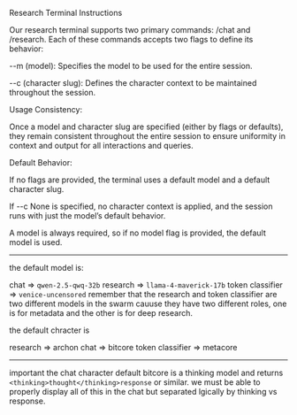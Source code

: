 Research Terminal Instructions

Our research terminal supports two primary commands: /chat and /research. Each of these commands accepts two flags to define its behavior:

--m (model): Specifies the model to be used for the entire session.

--c (character slug): Defines the character context to be maintained throughout the session.


Usage Consistency:

Once a model and character slug are specified (either by flags or defaults), they remain consistent throughout the entire session to ensure uniformity in context and output for all interactions and queries.


Default Behavior:

If no flags are provided, the terminal uses a default model and a default character slug.

If --c None is specified, no character context is applied, and the session runs with just the model’s default behavior.

A model is always required, so if no model flag is provided, the default model is used.


---


the default model is:

chat => `qwen-2.5-qwq-32b`
research => `llama-4-maverick-17b`
token classifier => `venice-uncensored`
remember that the research and token classifier are two different models in the swarm cauuse they have two different roles, one is for metadata and the other is for deep research.


the default chracter is 

research => archon
chat => bitcore
token classifier => metacore


--- 

important the chat character default bitcore is a thinking model and returns `<thinking>thought</thinking>response` or similar. we must be able to properly display all of this in the chat but separated lgically by thinking vs response.


